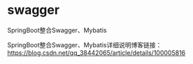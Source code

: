 # swagger
SpringBoot整合Swagger、Mybatis

SpringBoot整合Swagger、Mybatis详细说明博客链接：https://blog.csdn.net/qq_38442065/article/details/100005816
